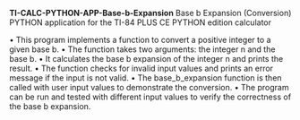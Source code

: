 **TI-CALC-PYTHON-APP-Base-b-Expansion**
Base b Expansion (Conversion) PYTHON application for the TI-84 PLUS CE PYTHON edition calculator

• This program implements a function to convert a positive integer to a given base b.
• The function takes two arguments: the integer n and the base b.
• It calculates the base b expansion of the integer n and prints the result.
• The function checks for invalid input values and prints an error message if the input is not valid.
• The base_b_expansion function is then called with user input values to demonstrate the conversion.
• The program can be run and tested with different input values to verify the correctness of the base b expansion.
